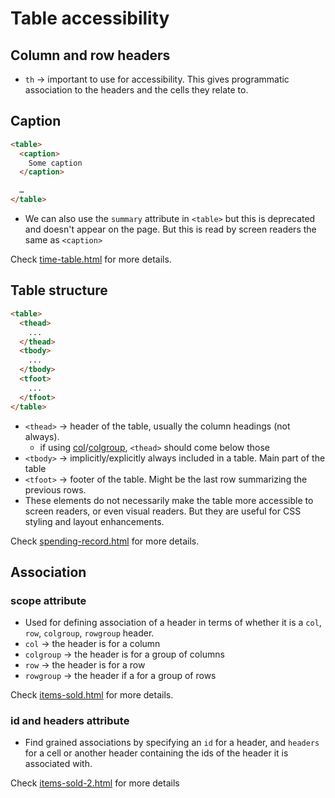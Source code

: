 # Table accessibility

## Column and row headers
- `th` -> important to use for accessibility. This gives programmatic association to the headers and the cells they relate to.

## Caption
```HTML
<table>
  <caption>
    Some caption
  </caption>

  …
</table>
```

- We can also use the `summary` attribute in `<table>` but this is deprecated and doesn't appear on the page. But this is read by screen readers the same as `<caption>`

Check [time-table.html](./time-table.html) for more details.

## Table structure
```HTML
<table>
  <thead>
    ...
  </thead>
  <tbody>
    ...
  </tbody>
  <tfoot>
    ...
  </tfoot>
</table>
```
- `<thead>` -> header of the table, usually the column headings (not always).
  - if using [col](https://developer.mozilla.org/en-US/docs/Web/HTML/Element/col)/[colgroup](https://developer.mozilla.org/en-US/docs/Web/HTML/Element/colgroup), `<thead>` should come below those
- `<tbody>` -> implicitly/explicitly always included in a table. Main part of the table
- `<tfoot>` -> footer of the table. Might be the last row summarizing the previous rows.
- These elements do not necessarily make the table more accessible to screen readers, or even visual readers. But they are useful for CSS styling and layout enhancements.

Check [spending-record.html](./spending-record.html) for more details.

## Association

### scope attribute
- Used for defining association of a header in terms of whether it is a `col`, `row`, `colgroup`, `rowgroup` header.
- `col` -> the header is for a column
- `colgroup` -> the header is for a group of columns
- `row` -> the header is for a row
- `rowgroup` -> the header if a for a group of rows

Check [items-sold.html](./items-sold.html) for more details.

### id and headers attribute
- Find grained associations by specifying an `id` for a header, and `headers` for a cell or another header containing the ids of the header it is associated with.

Check [items-sold-2.html](./items-sold-2.html) for more details
